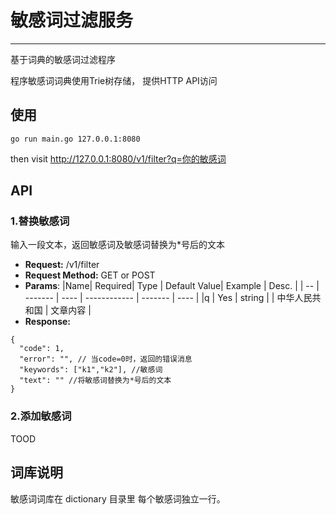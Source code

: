 # 敏感词过滤服务
---
基于词典的敏感词过滤程序

程序敏感词词典使用Trie树存储， 提供HTTP API访问

## 使用

```
go run main.go 127.0.0.1:8080
```
then visit http://127.0.0.1:8080/v1/filter?q=你的敏感词

## API

### 1.替换敏感词
输入一段文本，返回敏感词及敏感词替换为*号后的文本

* **Request:**  /v1/filter 
* **Request Method:** GET or POST 
* **Params**:
|Name| Required| Type | Default Value| Example | Desc. |
| -- | ------- | ---- | ------------ | ------- | ----  |
|q   | Yes     | string | | 中华人民共和国 | 文章内容 |
*  **Response:**
```
{
  "code": 1,
  "error": "", // 当code=0时，返回的错误消息
  "keywords": ["k1","k2"], //敏感词
  "text": "" //将敏感词替换为*号后的文本
}
```

### 2.添加敏感词
TOOD

## 词库说明
敏感词词库在 dictionary 目录里
每个敏感词独立一行。
